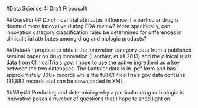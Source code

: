#Data Science 4: Draft Proposal#

##Question##
Do clinical trial attributes influence if a particular drug is deemed more innovative during FDA review? More specifically, can innovation category classification rules be determined for differences in clinical trial attributes among drug and biologic products?

##Data##
I propose to obtain the innovation category data from a published seminal paper on drug innovation (Lanthier, et all 2013) and the clinical trials data from ClinicalTrials.gov. I hope to use the active ingredient as a key between the two databases.
The Lanthier data is in .pdf form and has approximately 300+ records while the full ClinicalTrials.gov data contains 181,882 records and can be downloaded in XML.

##Why##
Predicting and determining why a particular drug or biologic is innovative poses a number of questions that I hope to shed light on.